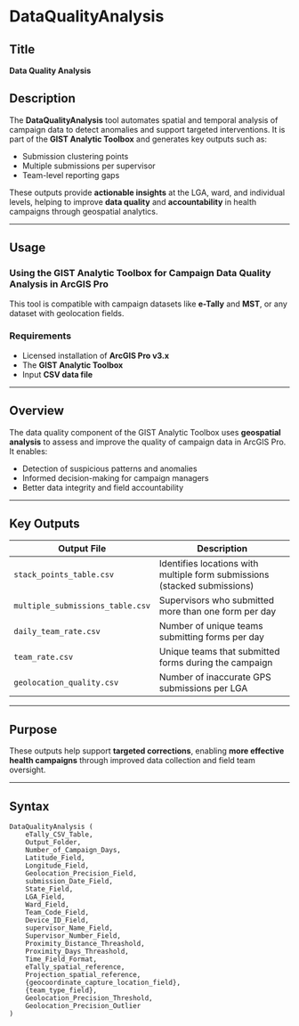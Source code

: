 # DataQualityAnalysis

##  Title
**Data Quality Analysis**

##  Description
The **DataQualityAnalysis** tool automates spatial and temporal analysis of campaign data to detect anomalies and support targeted interventions. It is part of the **GIST Analytic Toolbox** and generates key outputs such as:

- Submission clustering points  
- Multiple submissions per supervisor  
- Team-level reporting gaps  

These outputs provide **actionable insights** at the LGA, ward, and individual levels, helping to improve **data quality** and **accountability** in health campaigns through geospatial analytics.



---

## Usage
### Using the GIST Analytic Toolbox for Campaign Data Quality Analysis in **ArcGIS Pro**

This tool is compatible with campaign datasets like **e-Tally** and **MST**, or any dataset with geolocation fields.

### Requirements
- Licensed installation of **ArcGIS Pro v3.x**
- The **GIST Analytic Toolbox**
- Input **CSV data file**

---

##  Overview
The data quality component of the GIST Analytic Toolbox uses **geospatial analysis** to assess and improve the quality of campaign data in ArcGIS Pro. It enables:
- Detection of suspicious patterns and anomalies  
- Informed decision-making for campaign managers  
- Better data integrity and field accountability  

---

## Key Outputs
| Output File | Description |
|-------------|-------------|
| `stack_points_table.csv` | Identifies locations with multiple form submissions (stacked submissions) |
| `multiple_submissions_table.csv` | Supervisors who submitted more than one form per day |
| `daily_team_rate.csv` | Number of unique teams submitting forms per day |
| `team_rate.csv` | Unique teams that submitted forms during the campaign |
| `geolocation_quality.csv` | Number of inaccurate GPS submissions per LGA |

---

## Purpose
These outputs help support **targeted corrections**, enabling **more effective health campaigns** through improved data collection and field team oversight.

---

## Syntax
```text
DataQualityAnalysis (
    eTally_CSV_Table,
    Output_Folder,
    Number_of_Campaign_Days,
    Latitude_Field,
    Longitude_Field,
    Geolocation_Precision_Field,
    submission_Date_Field,
    State_Field,
    LGA_Field,
    Ward_Field,
    Team_Code_Field,
    Device_ID_Field,
    supervisor_Name_Field,
    Supervisor_Number_Field,
    Proximity_Distance_Threashold,
    Proximity_Days_Threashold,
    Time_Field_Format,
    eTally_spatial_reference,
    Projection_spatial_reference,
    {geocoordinate_capture_location_field},
    {team_type_field},
    Geolocation_Precision_Threshold,
    Geolocation_Precision_Outlier
)
